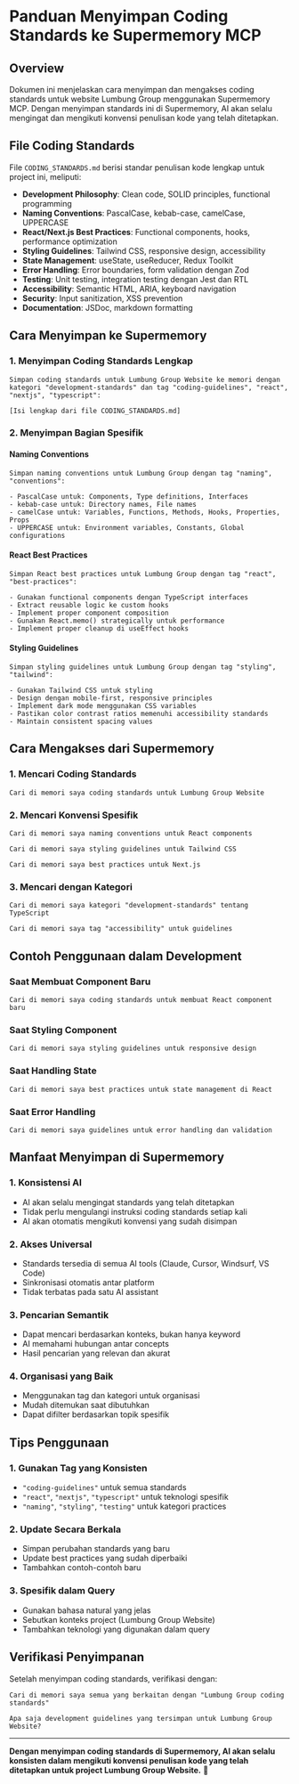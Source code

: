 # Panduan Menyimpan Coding Standards ke Supermemory MCP

## Overview

Dokumen ini menjelaskan cara menyimpan dan mengakses coding standards untuk website Lumbung Group menggunakan Supermemory MCP. Dengan menyimpan standards ini di Supermemory, AI akan selalu mengingat dan mengikuti konvensi penulisan kode yang telah ditetapkan.

## File Coding Standards

File `CODING_STANDARDS.md` berisi standar penulisan kode lengkap untuk project ini, meliputi:

- **Development Philosophy**: Clean code, SOLID principles, functional programming
- **Naming Conventions**: PascalCase, kebab-case, camelCase, UPPERCASE
- **React/Next.js Best Practices**: Functional components, hooks, performance optimization
- **Styling Guidelines**: Tailwind CSS, responsive design, accessibility
- **State Management**: useState, useReducer, Redux Toolkit
- **Error Handling**: Error boundaries, form validation dengan Zod
- **Testing**: Unit testing, integration testing dengan Jest dan RTL
- **Accessibility**: Semantic HTML, ARIA, keyboard navigation
- **Security**: Input sanitization, XSS prevention
- **Documentation**: JSDoc, markdown formatting

## Cara Menyimpan ke Supermemory

### 1. Menyimpan Coding Standards Lengkap

```
Simpan coding standards untuk Lumbung Group Website ke memori dengan kategori "development-standards" dan tag "coding-guidelines", "react", "nextjs", "typescript": 

[Isi lengkap dari file CODING_STANDARDS.md]
```

### 2. Menyimpan Bagian Spesifik

#### Naming Conventions
```
Simpan naming conventions untuk Lumbung Group dengan tag "naming", "conventions":

- PascalCase untuk: Components, Type definitions, Interfaces
- kebab-case untuk: Directory names, File names
- camelCase untuk: Variables, Functions, Methods, Hooks, Properties, Props
- UPPERCASE untuk: Environment variables, Constants, Global configurations
```

#### React Best Practices
```
Simpan React best practices untuk Lumbung Group dengan tag "react", "best-practices":

- Gunakan functional components dengan TypeScript interfaces
- Extract reusable logic ke custom hooks
- Implement proper component composition
- Gunakan React.memo() strategically untuk performance
- Implement proper cleanup di useEffect hooks
```

#### Styling Guidelines
```
Simpan styling guidelines untuk Lumbung Group dengan tag "styling", "tailwind":

- Gunakan Tailwind CSS untuk styling
- Design dengan mobile-first, responsive principles
- Implement dark mode menggunakan CSS variables
- Pastikan color contrast ratios memenuhi accessibility standards
- Maintain consistent spacing values
```

## Cara Mengakses dari Supermemory

### 1. Mencari Coding Standards

```
Cari di memori saya coding standards untuk Lumbung Group Website
```

### 2. Mencari Konvensi Spesifik

```
Cari di memori saya naming conventions untuk React components
```

```
Cari di memori saya styling guidelines untuk Tailwind CSS
```

```
Cari di memori saya best practices untuk Next.js
```

### 3. Mencari dengan Kategori

```
Cari di memori saya kategori "development-standards" tentang TypeScript
```

```
Cari di memori saya tag "accessibility" untuk guidelines
```

## Contoh Penggunaan dalam Development

### Saat Membuat Component Baru
```
Cari di memori saya coding standards untuk membuat React component baru
```

### Saat Styling Component
```
Cari di memori saya styling guidelines untuk responsive design
```

### Saat Handling State
```
Cari di memori saya best practices untuk state management di React
```

### Saat Error Handling
```
Cari di memori saya guidelines untuk error handling dan validation
```

## Manfaat Menyimpan di Supermemory

### 1. Konsistensi AI
- AI akan selalu mengingat standards yang telah ditetapkan
- Tidak perlu mengulangi instruksi coding standards setiap kali
- AI akan otomatis mengikuti konvensi yang sudah disimpan

### 2. Akses Universal
- Standards tersedia di semua AI tools (Claude, Cursor, Windsurf, VS Code)
- Sinkronisasi otomatis antar platform
- Tidak terbatas pada satu AI assistant

### 3. Pencarian Semantik
- Dapat mencari berdasarkan konteks, bukan hanya keyword
- AI memahami hubungan antar concepts
- Hasil pencarian yang relevan dan akurat

### 4. Organisasi yang Baik
- Menggunakan tag dan kategori untuk organisasi
- Mudah ditemukan saat dibutuhkan
- Dapat difilter berdasarkan topik spesifik

## Tips Penggunaan

### 1. Gunakan Tag yang Konsisten
- `"coding-guidelines"` untuk semua standards
- `"react"`, `"nextjs"`, `"typescript"` untuk teknologi spesifik
- `"naming"`, `"styling"`, `"testing"` untuk kategori practices

### 2. Update Secara Berkala
- Simpan perubahan standards yang baru
- Update best practices yang sudah diperbaiki
- Tambahkan contoh-contoh baru

### 3. Spesifik dalam Query
- Gunakan bahasa natural yang jelas
- Sebutkan konteks project (Lumbung Group Website)
- Tambahkan teknologi yang digunakan dalam query

## Verifikasi Penyimpanan

Setelah menyimpan coding standards, verifikasi dengan:

```
Cari di memori saya semua yang berkaitan dengan "Lumbung Group coding standards"
```

```
Apa saja development guidelines yang tersimpan untuk Lumbung Group Website?
```

---

**Dengan menyimpan coding standards di Supermemory, AI akan selalu konsisten dalam mengikuti konvensi penulisan kode yang telah ditetapkan untuk project Lumbung Group Website.** 🚀